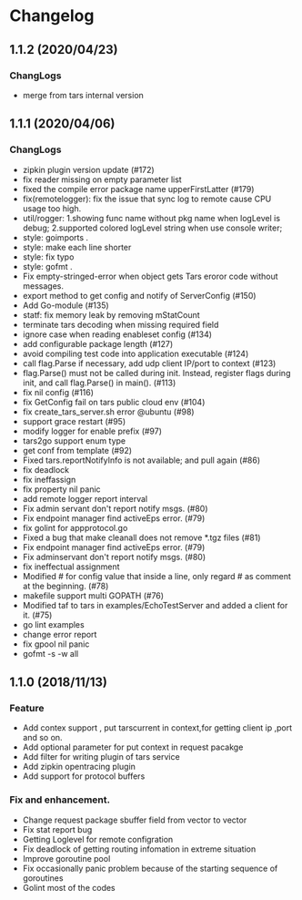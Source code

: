 # Changelog

## 1.1.2 (2020/04/23)
### ChangLogs
- merge from tars internal version

## 1.1.1 (2020/04/06)
### ChangLogs
- zipkin plugin version update (#172)
- fix reader missing on empty parameter list
- fixed the compile error package name upperFirstLatter (#179)
- fix(remotelogger): fix the issue that sync log to remote cause CPU usage too high.
- util/rogger: 1.showing func name without pkg name when logLevel is debug; 2.supported colored logLevel string when use console writer;
- style: goimports .
- style: make each line shorter
- style: fix typo
- style: gofmt .
- Fix empty-stringed-error when object gets Tars eroror code without messages.
- export method to get config and notify of ServerConfig (#150)
- Add Go-module (#135)
- statf: fix memory leak by removing mStatCount
- terminate tars decoding when missing required field
- ignore case when reading enableset config (#134)
- add configurable package length (#127)
- avoid compiling test code into application executable (#124)
- call flag.Parse if necessary, add udp client IP/port to context (#123)
- flag.Parse() must not be called during init. Instead, register flags during init, and call flag.Parse() in main(). (#113)
- fix nil config (#116)
- fix GetConfig fail on tars public cloud env (#104)
- fix create_tars_server.sh error @ubuntu (#98)
-  support grace restart (#95)
- modify logger for enable prefix (#97)
- tars2go support enum type
- get conf from template (#92)
- Fixed tars.reportNotifyInfo is not available;  and pull again (#86)
- fix deadlock
- fix ineffassign
- fix property nil panic
- add remote logger report interval
- Fix admin servant don't report notify msgs. (#80)
- Fix endpoint manager find activeEps error. (#79)
- fix golint for appprotocol.go
- Fixed a bug that make cleanall does not remove *.tgz files (#81)
- Fix endpoint manager find activeEps error. (#79)
- Fix adminservant don't report notify msgs. (#80)
- fix ineffectual assignment
- Modified # for config value that inside a line, only regard # as comment at the beginning. (#78)
- makefile support multi GOPATH (#76)
- Modified taf to tars in examples/EchoTestServer and added a client for it. (#75)
- go lint examples
- change error report
- fix gpool nil panic
- gofmt -s -w all

## 1.1.0 (2018/11/13)
### Feature
- Add contex support , put tarscurrent in context,for getting client ip ,port and so on.
- Add optional parameter for put context in request pacakge
- Add filter for writing plugin of tars service
- Add zipkin opentracing plugin
- Add support for protocol buffers


### Fix and enhancement.

- Change request package sbuffer field from vector<unsigned byte> to vector<byte>
- Fix stat report bug
- Getting Loglevel for remote configration
- Fix deadlock of getting routing infomation in extreme situation
- Improve goroutine pool 
- Fix occasionally panic problem because of the starting sequence of goroutines
- Golint most of the codes
